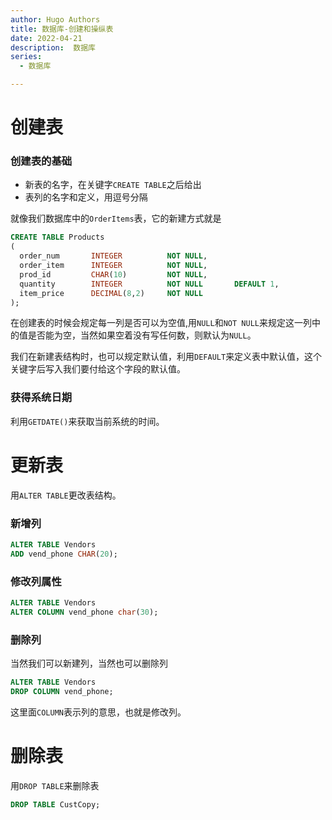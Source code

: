 ```yaml
---
author: Hugo Authors
title: 数据库-创建和操纵表
date: 2022-04-21
description:  数据库
series:
  - 数据库

---
```




<!--more-->

# 创建表
### 创建表的基础
  - 新表的名字，在关键字`CREATE TABLE`之后给出
  - 表列的名字和定义，用逗号分隔 

就像我们数据库中的`OrderItems`表，它的新建方式就是
```sql
CREATE TABLE Products
(
  order_num       INTEGER          NOT NULL,
  order_item      INTEGER          NOT NULL,
  prod_id         CHAR(10)         NOT NULL,
  quantity        INTEGER          NOT NULL       DEFAULT 1,
  item_price      DECIMAL(8,2)     NOT NULL
);
```

在创建表的时候会规定每一列是否可以为空值,用`NULL`和`NOT NULL`来规定这一列中的值是否能为空，当然如果空着没有写任何数，则默认为`NULL`。

我们在新建表结构时，也可以规定默认值，利用`DEFAULT`来定义表中默认值，这个关键字后写入我们要付给这个字段的默认值。

### 获得系统日期
利用`GETDATE()`来获取当前系统的时间。

# 更新表
用`ALTER TABLE`更改表结构。
### 新增列
```sql
ALTER TABLE Vendors
ADD vend_phone CHAR(20); 
```

### 修改列属性
```sql
ALTER TABLE Vendors
ALTER COLUMN vend_phone char(30);
```

### 删除列
当然我们可以新建列，当然也可以删除列
```sql
ALTER TABLE Vendors
DROP COLUMN vend_phone;
```
这里面`COLUMN`表示列的意思，也就是修改列。

# 删除表
用`DROP TABLE`来删除表
```sql
DROP TABLE CustCopy;
```
